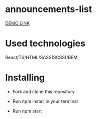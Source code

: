 # announcements-list
  [DEMO LINK](https://danylolipar.github.io/demo-announcements/)
# Used technologies
  React/TS/HTML/SASS(SCSS)/BEM
# Installing
  - Fork and clone this repository

  - Run npm install in your terminal

  - Run npm start
